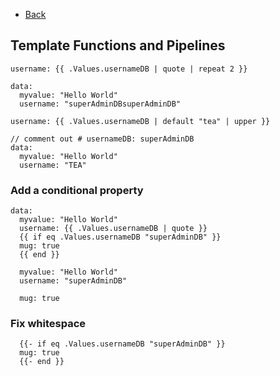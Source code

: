 - [Back](https://github.com/dptorri/k8s_intro/blob/master/README.md)

## Template Functions and Pipelines
`username: {{ .Values.usernameDB | quote | repeat 2 }}`
```
data:
  myvalue: "Hello World"
  username: "superAdminDBsuperAdminDB"
```
`username: {{ .Values.usernameDB | default "tea" | upper }}`
```
// comment out # usernameDB: superAdminDB 
data:
  myvalue: "Hello World"
  username: "TEA"
```

### Add a conditional property

```
data:
  myvalue: "Hello World"
  username: {{ .Values.usernameDB | quote }}
  {{ if eq .Values.usernameDB "superAdminDB" }}
  mug: true
  {{ end }}

  myvalue: "Hello World"
  username: "superAdminDB"
  
  mug: true
```
### Fix whitespace
```
  {{- if eq .Values.usernameDB "superAdminDB" }}
  mug: true
  {{- end }}
```
